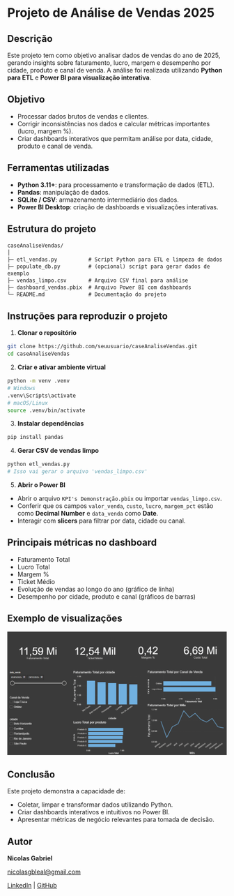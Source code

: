 # Projeto de Análise de Vendas 2025

## **Descrição**

Este projeto tem como objetivo analisar dados de vendas do ano de 2025, gerando insights sobre faturamento, lucro, margem e desempenho por cidade, produto e canal de venda. A análise foi realizada utilizando **Python para ETL** e **Power BI para visualização interativa**.

## **Objetivo**

* Processar dados brutos de vendas e clientes.
* Corrigir inconsistências nos dados e calcular métricas importantes (lucro, margem %).
* Criar dashboards interativos que permitam análise por data, cidade, produto e canal de venda.

## **Ferramentas utilizadas**

* **Python 3.11+**: para processamento e transformação de dados (ETL).
* **Pandas**: manipulação de dados.
* **SQLite / CSV**: armazenamento intermediário dos dados.
* **Power BI Desktop**: criação de dashboards e visualizações interativas.

## **Estrutura do projeto**

```
caseAnaliseVendas/
│
├─ etl_vendas.py          # Script Python para ETL e limpeza de dados
├─ populate_db.py         # (opcional) script para gerar dados de exemplo
├─ vendas_limpo.csv       # Arquivo CSV final para análise
├─ dashboard_vendas.pbix  # Arquivo Power BI com dashboards
└─ README.md              # Documentação do projeto
```

## **Instruções para reproduzir o projeto**

1. **Clonar o repositório**

```bash
git clone https://github.com/seuusuario/caseAnaliseVendas.git
cd caseAnaliseVendas
```

2. **Criar e ativar ambiente virtual**

```bash
python -m venv .venv
# Windows
.venv\Scripts\activate
# macOS/Linux
source .venv/bin/activate
```

3. **Instalar dependências**

```bash
pip install pandas
```

4. **Gerar CSV de vendas limpo**

```bash
python etl_vendas.py
# Isso vai gerar o arquivo 'vendas_limpo.csv'
```

5. **Abrir o Power BI**

* Abrir o arquivo `KPI's Demonstração.pbix` ou importar `vendas_limpo.csv`.
* Conferir que os campos `valor_venda`, `custo`, `lucro`, `margem_pct` estão como **Decimal Number** e `data_venda` como **Date**.
* Interagir com **slicers** para filtrar por data, cidade ou canal.

## **Principais métricas no dashboard**

* Faturamento Total
* Lucro Total
* Margem %
* Ticket Médio
* Evolução de vendas ao longo do ano (gráfico de linha)
* Desempenho por cidade, produto e canal (gráficos de barras)

## **Exemplo de visualizações**

![Exemplo de Dashboard](images/dashboard_preview.png)

## **Conclusão**

Este projeto demonstra a capacidade de:

* Coletar, limpar e transformar dados utilizando Python.
* Criar dashboards interativos e intuitivos no Power BI.
* Apresentar métricas de negócio relevantes para tomada de decisão.

## **Autor**

**Nicolas Gabriel**

nicolasgbleal@gmail.com

[LinkedIn](https://www.linkedin.com/in/nicolas-rodrigues-leal/) | [GitHub](https://github.com/NicolasGayb)

